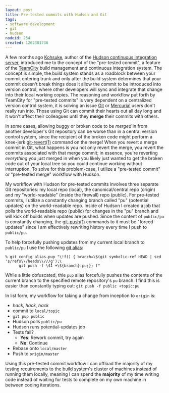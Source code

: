 ```yaml
--- 
layout: post
title: Pre-tested commits with Hudson and Git
tags: 
- software development
- git
- hudson
nodeid: 254
created: 1262301736
---
```

A few months ago <a id="aptureLink_yMRaEAQt6P" href="http://twitter.com/kohsukekawa">Kohsuke</a>, author of the <a id="aptureLink_gay9zt4yuf" href="http://twitter.com/hudsonci">Hudson continuous integration server</a>, 
introduced me to the concept of the "pre-tested commit", a feature of the <a id="aptureLink_h8ICO1PttT" href="http://en.wikipedia.org/wiki/TeamCity">TeamCity</a>
build management and continuous integration system. The concept is simple, the build
system stands as a roadblock between your commit entering trunk and only after the 
build system determines that your commit doesn't break things does it allow the commit
to be introduced into version control, where other developers will sync and integrate 
that change into their local working copies. The reasoning and workflow put forth by 
TeamCity for "pre-tested commits" is very dependent on a centralized version control
system, it is solving an issue <a id="aptureLink_IXcu5r11no" href="http://en.wikipedia.org/wiki/Git%20%28software%29">Git</a> or <a id="aptureLink_cPtvZ5XxiP" href="http://en.wikipedia.org/wiki/Mercurial%20%28software%29">Mercurial</a> users don't really run into. Those using 
Git can commit their hearts out all day long and it won't affect their colleagues until they
**merge** their commits with others.

In some cases, allowing buggy or broken code to be *merged* in from another developer's Git
repository can be worse than in a central version control system, since the recipient of the 
broken code might perform a knee-jerk <a id="aptureLink_N7GE0Q9soz" href="http://www.kernel.org/pub/software/scm/git/docs/git-revert.html">git-revert(1)</a> command on the merge! When you revert 
a merge commit in Git, what happens is you not only revert the merge, you revert the commits 
associated with that merge commit; in essence, you're reverting *everything* you just merged in 
when you likely just wanted to get the broken code out of your local tree so you could continue
working without interruption. To solve for this problem-case, I utilize a "pre-tested commit" or 
"pre-tested merge" workflow with Hudson.

My workflow with Hudson for pre-tested commits involves three separate Git repositories: my local
repo (local), the canonical/central repo (origin) and my "world-readable" (inside the firewall) repo (public). 
For pre-tested commits, I utilize a constantly changing branch called "pu" (potential updates) on the 
world-readable repo. Inside of Hudson I created a job that polls the world-readable repo (public) 
for changes in the "pu" branch and will kick off builds when updates are pushed. Since the content of 
`public/pu` is constantly changing, the <a id="aptureLink_O9LMHblU7c" href="http://www.kernel.org/pub/software/scm/git/docs/git-push.html">git-push(1)</a> commands to it must be "forced-updates" since I am 
effectively rewriting history every time I push to `public/pu`. 

To help forcefully pushing updates from my current local branch to `public/pu` I use the following <a id="aptureLink_jO9JAsy1Sm" href="http://git.or.cz/gitwiki/Aliases">git alias</a>:

    % git config alias.pup "\!f() { branch=\$(git symbolic-ref HEAD | sed 's/refs\\/heads\\///g');\
          git push -f \$1 +\${branch}:pu;}; f"

While a little obfuscated, thie `pup` alias forcefully pushes the contents of the current branch to the specified 
remote repository's `pu` branch. I find this is easier than constantly typing out: `git push -f public +topic:pu` 

In list form, my workflow for taking a change from inception to `origin` is:

* *hack, hack, hack*
* commit to `local/topic`
* `git pup public`
* Hudson polls `public/pu` 
* Hudson runs potential-updates job
* Tests fail?
   * **Yes**: Rework commit, try again
   * **No**: Continue
* Rebase onto `local/master`
* Push to `origin/master`

Using this pre-tested commit workflow I can offload the majority of my testing requirements to the build system's cluster of machines instead of running them locally, meaning I can spend the **majority** of my time writing code instead of waiting for tests to complete on my own machine in between coding iterations.
